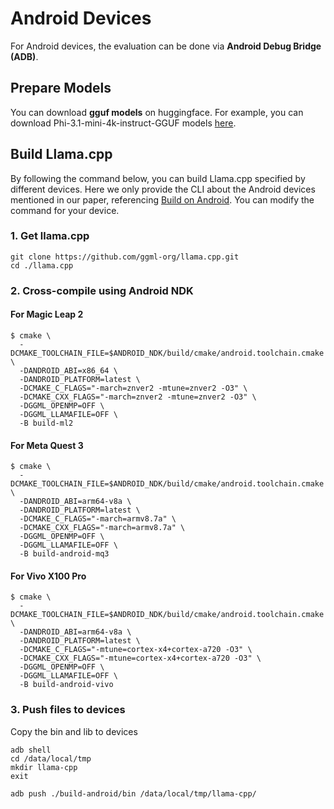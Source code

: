 # **Android Devices** 
For Android devices, the evaluation can be done via **Android Debug Bridge (ADB)**.
## Prepare Models
You can download **gguf models** on huggingface. For example, you can download Phi-3.1-mini-4k-instruct-GGUF models [here](https://huggingface.co/lmstudio-community/Phi-3.1-mini-4k-instruct-GGUF/tree/main).
## Build Llama.cpp
By following the command below, you can build Llama.cpp specified by different devices. Here we only provide the CLI about the Android devices mentioned in our paper, referencing [Build on Android](https://github.com/ggml-org/llama.cpp/blob/master/docs/android.md). You can modify the command for your device. 
### 1. Get llama.cpp
```
git clone https://github.com/ggml-org/llama.cpp.git
cd ./llama.cpp
```
### 2. Cross-compile using Android NDK
#### For Magic Leap 2
```
$ cmake \ 
  -DCMAKE_TOOLCHAIN_FILE=$ANDROID_NDK/build/cmake/android.toolchain.cmake \
  -DANDROID_ABI=x86_64 \
  -DANDROID_PLATFORM=latest \
  -DCMAKE_C_FLAGS="-march=znver2 -mtune=znver2 -O3" \
  -DCMAKE_CXX_FLAGS="-march=znver2 -mtune=znver2 -O3" \
  -DGGML_OPENMP=OFF \
  -DGGML_LLAMAFILE=OFF \
  -B build-ml2
```
#### For Meta Quest 3
```
$ cmake \
  -DCMAKE_TOOLCHAIN_FILE=$ANDROID_NDK/build/cmake/android.toolchain.cmake \
  -DANDROID_ABI=arm64-v8a \
  -DANDROID_PLATFORM=latest \
  -DCMAKE_C_FLAGS="-march=armv8.7a" \
  -DCMAKE_CXX_FLAGS="-march=armv8.7a" \
  -DGGML_OPENMP=OFF \
  -DGGML_LLAMAFILE=OFF \
  -B build-android-mq3
```
#### For Vivo X100 Pro
```
$ cmake \
  -DCMAKE_TOOLCHAIN_FILE=$ANDROID_NDK/build/cmake/android.toolchain.cmake \
  -DANDROID_ABI=arm64-v8a \
  -DANDROID_PLATFORM=latest \
  -DCMAKE_C_FLAGS="-mtune=cortex-x4+cortex-a720 -O3" \
  -DCMAKE_CXX_FLAGS="-mtune=cortex-x4+cortex-a720 -O3" \
  -DGGML_OPENMP=OFF \
  -DGGML_LLAMAFILE=OFF \
  -B build-android-vivo
```
### 3. Push files to devices
Copy the bin and lib to devices
```
adb shell
cd /data/local/tmp
mkdir llama-cpp
exit

adb push ./build-android/bin /data/local/tmp/llama-cpp/
```
<!-- 
### 4. Check if executable
Check if the bin files executable on devices via ADB.
```
adb shell
cd /data/local/tmp/
```
-->
